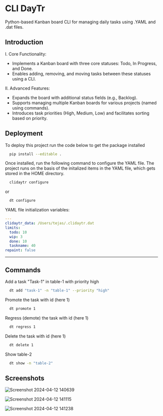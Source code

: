 # CLI DayTr
Python-based Kanban board CLI for managing daily tasks using .YAML and .dat files.


## Introduction
I.  Core Functionality:
- Implements a Kanban board with three core statuses: Todo, In Progress, and Done.
- Enables adding, removing, and moving tasks between these statuses using a CLI.

II. Advanced Features:
- Expands the board with additional status fields (e.g., Backlog).
- Supports managing multiple Kanban boards for various projects (named using commands).
- Introduces task priorities (High, Medium, Low) and facilitates sorting based on priority.
## Deployment

To deploy this project run the code below to get the package installed

```bash
  pip install --editable .
```
Once installed, run the following command to configure the YAML file. The project runs on the basis of the initalized items in the YAML file, which gets stored in the HOME directory.
```bash
  clidaytr configure
```
or 
```bash
  dt configure
```
YAML file initialization variables:
```yaml
---
clidaytr_data: /Users/tejas/.clidaytr.dat
limits:
  todo: 10
  wip: 3
  done: 10
  taskname: 40
repaint: false
```
_____________________

## Commands
Add a task "Task-1" in table-1 with priority high
```bash
  dt add "task-1" -n "table-1" --priority "high"
```
Promote the task with id (here 1)
```bash
  dt promote 1
```
Regress (demote) the task with id (here 1)
```bash
  dt regress 1
```
Delete the task with id (here 1)
```bash
  dt delete 1
```
Show table-2
```bash
  dt show -n "table-2"
```
## Screenshots
![Screenshot 2024-04-12 140639](https://github.com/isthatejas/clidaytr/assets/110784066/dddc0a7d-2d54-47e3-8b88-2cc30fd379f3)


![Screenshot 2024-04-12 141115](https://github.com/isthatejas/clidaytr/assets/110784066/7c1dbdfc-f5b9-4ff0-8f7a-0974fe7dc875)


![Screenshot 2024-04-12 141238](https://github.com/isthatejas/clidaytr/assets/110784066/8dab2af8-e936-4b64-acce-a72386181e10)


